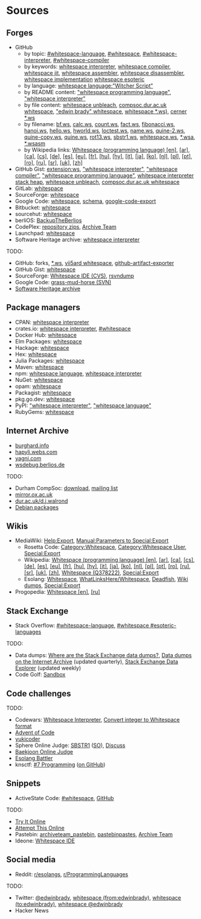 # Sources

## Forges

- GitHub
  - by topic:
      [#whitespace-language](https://github.com/topics/whitespace-language?o=desc&s=updated),
      [#whitespace](https://github.com/topics/whitespace?o=desc&s=updated),
      [#whitespace-interpreter](https://github.com/topics/whitespace-interpreter?o=desc&s=updated),
      [#whitespace-compiler](https://github.com/topics/whitespace-compiler?o=desc&s=updated)
  - by keywords:
      [whitespace interpreter](https://github.com/search?o=desc&q=whitespace+interpreter+-org%3Awspace&s=updated&type=repositories),
      [whitespace compiler](https://github.com/search?o=desc&q=whitespace+compiler+-org%3Awspace&s=updated&type=repositories),
      [whitespace jit](https://github.com/search?o=desc&q=whitespace+jit+-org%3Awspace&s=updated&type=repositories),
      [whitespace assembler](https://github.com/search?o=desc&q=whitespace+assembler+-org%3Awspace&s=updated&type=repositories),
      [whitespace disassembler](https://github.com/search?o=desc&q=whitespace+disassembler+-org%3Awspace&s=updated&type=repositories),
      [whitespace implementation](https://github.com/search?o=desc&q=whitespace+implementation&s=updated&type=repositories)
      [whitespace esoteric](https://github.com/search?o=desc&q=whitespace+esoteric+-org%3Awspace&s=updated&type=repositories)
  - by language:
      [whitespace language:"Witcher Script"](https://github.com/search?q=whitespace+language%3A%22Witcher+Script%22+-org%3Awspace&s=updated&type=repositories)
  - by README content:
      ["whitespace programming language"](https://github.com/search?o=desc&q=%22whitespace+programing+language%22+in%3Areadme+-org%3Awspace&s=updated&type=repositories),
      ["whitespace interpreter"](https://github.com/search?o=desc&q=%22whitespace+interpreter%22+in%3Areadme+-org%3Awspace&s=updated&type=repositories)
  - by file content:
      [whitespace unbleach](https://github.com/search?o=desc&q=whitespace+unbleach+-org%3Awspace&s=indexed&type=code),
      [compsoc.dur.ac.uk whitespace](https://github.com/search?o=desc&q=compsoc.dur.ac.uk+whitespace+-org%3Awspace+NOT+pkgname+NOT+portname+NOT+gentoo+NOT+_eclasses_+NOT+prototype+NOT+awesome+NOT+cheatsheet+-language%3Ahtml+-language%3Ajson+-language%3Acsv&s=indexed&type=code),
      ["edwin brady" whitespace](https://github.com/search?o=desc&q=%22edwin+brady%22+whitespace+-org%3Awspace&s=indexed&type=code),
      [whitespace *.ws)](https://github.com/search?o=desc&q=whitespace+path%3A*.ws+NOT+trailing+-org%3Awspace&s=indexed&type=code),
      [cerner *.ws](https://github.com/search?o=desc&q=cerner+path%3A*.ws+-org%3Awspace&s=indexed&type=code)
  - by filename:
      [bf.ws](https://github.com/search?o=desc&q=path%3A**%2Fbf.ws+-org%3Awspace&s=indexed&type=code),
      [calc.ws](https://github.com/search?o=desc&q=path%3A**%2Fcalc.ws+-org%3Awspace&s=indexed&type=code),
      [count.ws](https://github.com/search?o=desc&q=path%3A**%2Fcount.ws+-org%3Awspace&s=indexed&type=code),
      [fact.ws](https://github.com/search?o=desc&q=path%3A**%2Ffact.ws+-org%3Awspace&s=indexed&type=code),
      [fibonacci.ws](https://github.com/search?o=desc&q=path%3A**%2Ffibonacci.ws+-org%3Awspace&s=indexed&type=code),
      [hanoi.ws](https://github.com/search?o=desc&q=path%3A**%2Fhanoi.ws+-org%3Awspace&s=indexed&type=code),
      [hello.ws](https://github.com/search?o=desc&q=path%3A**%2Fhello.ws+-org%3Awspace&s=indexed&type=code),
      [hworld.ws](https://github.com/search?o=desc&q=path%3A**%2Fhworld.ws+-org%3Awspace&s=indexed&type=code),
      [loctest.ws](https://github.com/search?o=desc&q=path%3A**%2Floctest.ws+-org%3Awspace&s=indexed&type=code),
      [name.ws](https://github.com/search?o=desc&q=path%3A**%2Fname.ws+-org%3Awspace&s=indexed&type=code),
      [quine-2.ws](https://github.com/search?o=desc&q=path%3A**%2Fquine-2.ws+-org%3Awspace&s=indexed&type=code),
      [quine-copy.ws](https://github.com/search?o=desc&q=path%3A**%2Fquine-copy.ws+-org%3Awspace&s=indexed&type=code),
      [quine.ws](https://github.com/search?o=desc&q=path%3A**%2Fquine.ws+-org%3Awspace&s=indexed&type=code),
      [rot13.ws](https://github.com/search?o=desc&q=path%3A**%2Frot13.ws+-org%3Awspace&s=indexed&type=code),
      [sbstr1.ws](https://github.com/search?o=desc&q=path%3A**%2Fsbstr1.ws+-org%3Awspace&s=indexed&type=code),
      [whitespace.ws](https://github.com/search?o=desc&q=path%3A**%2Fwhitespace.ws+-org%3Awspace&s=indexed&type=code),
      [*.wsa](https://github.com/search?o=desc&q=path%3A*.wsa+-org%3Awspace&s=indexed&type=code),
      [*.wsasm](https://github.com/search?o=desc&q=path%3A*.wsasm+-org%3Awspace&s=indexed&type=code)
  - by Wikipedia links:
      [Whitespace (programming language) [en]](https://github.com/search?o=desc&q=en.wikipedia.org%2Fwiki%2FWhitespace_%28programming_language%29+-language%3AHTML+-org%3Awspace&s=indexed&type=code),
      [[ar]](https://github.com/search?o=desc&q=ar.wikipedia.org%2Fwiki%2F%D9%88%D8%A7%D9%8A%D8%AA_%D8%B3%D8%A8%D9%8A%D8%B3_%28%D9%84%D8%BA%D8%A9_%D8%A8%D8%B1%D9%85%D8%AC%D8%A9%29+-language%3AHTML+-org%3Awspace&s=indexed&type=code),
      [[ca]](https://github.com/search?o=desc&q=ca.wikipedia.org%2Fwiki%2FWhitespace+-language%3AHTML+-org%3Awspace&s=indexed&type=code),
      [[cs]](https://github.com/search?o=desc&q=cs.wikipedia.org%2Fwiki%2FWhitespace+-language%3AHTML+-org%3Awspace&s=indexed&type=code),
      [[de]](https://github.com/search?o=desc&q=de.wikipedia.org%2Fwiki%2FWhitespace_%28Programmiersprache%29+-language%3AHTML+-org%3Awspace&s=indexed&type=code),
      [[es]](https://github.com/search?o=desc&q=es.wikipedia.org%2Fwiki%2FWhitespace+-language%3AHTML+-org%3Awspace&s=indexed&type=code),
      [[eu]](https://github.com/search?o=desc&q=eu.wikipedia.org%2Fwiki%2FWhitespace+-language%3AHTML+-org%3Awspace&s=indexed&type=code),
      [[fr]](https://github.com/search?o=desc&q=fr.wikipedia.org%2Fwiki%2FWhitespace+-language%3AHTML+-org%3Awspace&s=indexed&type=code),
      [[hu]](https://github.com/search?o=desc&q=hu.wikipedia.org%2Fwiki%2FWhitespace_%28programoz%C3%A1si_nyelv%29+-language%3AHTML+-org%3Awspace&s=indexed&type=code),
      [[hy]](https://github.com/search?o=desc&q=hy.wikipedia.org%2Fwiki%2FWhitespace+-language%3AHTML+-org%3Awspace&s=indexed&type=code),
      [[it]](https://github.com/search?o=desc&q=it.wikipedia.org%2Fwiki%2FWhitespace+-language%3AHTML+-org%3Awspace&s=indexed&type=code),
      [[ja]](https://github.com/search?o=desc&q=ja.wikipedia.org%2Fwiki%2FWhitespace+-language%3AHTML+-org%3Awspace&s=indexed&type=code),
      [[ko]](https://github.com/search?o=desc&q=ko.wikipedia.org%2Fwiki%2F%ED%99%94%EC%9D%B4%ED%8A%B8%EC%8A%A4%ED%8E%98%EC%9D%B4%EC%8A%A4_%28%ED%94%84%EB%A1%9C%EA%B7%B8%EB%9E%98%EB%B0%8D_%EC%96%B8%EC%96%B4%29+-language%3AHTML+-org%3Awspace&s=indexed&type=code),
      [[nl]](https://github.com/search?o=desc&q=nl.wikipedia.org%2Fwiki%2FWhitespace_%28programmeertaal%29+-language%3AHTML+-org%3Awspace&s=indexed&type=code),
      [[pl]](https://github.com/search?o=desc&q=pl.wikipedia.org%2Fwiki%2FWhitespace+-language%3AHTML+-org%3Awspace&s=indexed&type=code),
      [[pt]](https://github.com/search?o=desc&q=pt.wikipedia.org%2Fwiki%2FWhitespace+-language%3AHTML+-org%3Awspace&s=indexed&type=code),
      [[ro]](https://github.com/search?o=desc&q=ro.wikipedia.org%2Fwiki%2FWhitespace_%28limbaj_de_programare%29+-language%3AHTML+-org%3Awspace&s=indexed&type=code),
      [[ru]](https://github.com/search?o=desc&q=ru.wikipedia.org%2Fwiki%2FWhitespace+-language%3AHTML+-org%3Awspace&s=indexed&type=code),
      [[sr]](https://github.com/search?o=desc&q=sr.wikipedia.org%2Fwiki%2F%D0%92%D0%B0%D1%98%D1%82%D1%81%D0%BF%D0%B5%D1%98%D1%81+-language%3AHTML+-org%3Awspace&s=indexed&type=code),
      [[uk]](https://github.com/search?o=desc&q=uk.wikipedia.org%2Fwiki%2FWhitespace+-language%3AHTML+-org%3Awspace&s=indexed&type=code),
      [[zh]](https://github.com/search?o=desc&q=zh.wikipedia.org%2Fwiki%2FWhitespace+-language%3AHTML+-org%3Awspace&s=indexed&type=code)
- GitHub Gist:
    [extension:ws](https://gist.github.com/search?o=desc&q=extension%3Aws&s=updated),
    ["whitespace interpreter"](https://gist.github.com/search?o=desc&q=%22whitespace+interpreter%22&s=updated),
    ["whitespace compiler"](https://gist.github.com/search?o=desc&q=%22whitespace+compiler%22&s=updated),
    ["whitespace programming language"](https://gist.github.com/search?o=desc&q=%22whitespace+programming+language%22&s=updated),
    [whitespace interpreter stack heap](https://gist.github.com/search?o=desc&q=whitespace+interpreter+stack+heap+NOT+cloudSettings&s=updated),
    [whitespace unbleach](https://gist.github.com/search?o=desc&q=whitespace+unbleach&s=updated),
    [compsoc.dur.ac.uk whitespace](https://gist.github.com/search?o=desc&q=compsoc.dur.ac.uk+whitespace&s=updated)
- GitLab: [whitespace](https://gitlab.com/explore?name=whitespace&sort=latest_activity_desc)
- SourceForge: [whitespace](https://sourceforge.net/directory/?q=whitespace&sort=update)
- Google Code:
    [whitespace](https://code.google.com/archive/search?q=whitespace),
    [schema](https://code.google.com/archive/schema),
    [google-code-export](https://github.com/google-code-export)
- Bitbucket: [whitespace](https://bitbucket.org/repo/all?name=whitespace)
- sourcehut: [whitespace](https://sr.ht/projects?search=whitespace&sort=recently-updated)
- berliOS: [BackupTheBerlios](https://github.com/BackupTheBerlios)
- CodePlex:
    [repository zips](https://archive.org/details/sylirana_ms_codeplex_zips),
    [Archive Team](https://wiki.archiveteam.org/index.php/CodePlex)
- Launchpad: [whitespace](https://launchpad.net/projects?text=whitespace)
- Software Heritage archive: [whitespace interpreter](https://archive.softwareheritage.org/browse/search/?q=whitespace+interpreter&with_visit=true&with_content=true&search_metadata=true)

TODO:

- GitHub:
    forks,
    [*.ws](https://github.com/search?o=desc&q=path%3A*.ws+-org%3Awspace+NOT+witcher+NOT+runescape+NOT+function+NOT+var+NOT+class+NOT+xml&s=indexed&type=code),
    [vii5ard whitespace](https://github.com/search?o=desc&q=vii5ard+whitespace+-org%3Awspace&s=indexed&type=code),
    [github-artifact-exporter](https://github.com/github/github-artifact-exporter)
- GitHub Gist: [whitespace](https://gist.github.com/search?q=whitespace)
- SourceForge:
    [Whitespace IDE (CVS)](https://sourceforge.net/projects/whitespaceide/),
    [rsvndump](https://rsvndump.sourceforge.io/)
- Google Code:
    [grass-mud-horse (SVN)](https://code.google.com/archive/p/grass-mud-horse/)
- [Software Heritage archive](https://archive.softwareheritage.org/)

## Package managers

- CPAN: [whitespace interpreter](https://metacpan.org/search?q=whitespace+interpreter)
- crates.io:
    [whitespace interpreter](https://crates.io/search?q=whitespace%20interpreter&sort=new),
    [#whitespace](https://crates.io/keywords/whitespace)
- Docker Hub: [whitespace](https://hub.docker.com/search?q=whitespace&type=image&sort=updated_at&order=desc)
- Elm Packages: [whitespace](https://package.elm-lang.org/)
- Hackage: [whitespace](https://hackage.haskell.org/packages/search?terms=whitespace)
- Hex: [whitespace](https://hex.pm/packages?search=whitespace)
- Julia Packages: [whitespace](https://juliapackages.com/packages?search=whitespace)
- Maven: [whitespace](https://mvnrepository.com/search?q=whitespace)
- npm:
    [whitespace language](https://www.npmjs.com/search?q=whitespace%20language),
    [whitespace interpreter](https://www.npmjs.com/search?q=whitespace%20interpreter)
- NuGet: [whitespace](https://www.nuget.org/packages?q=whitespace)
- opam: [whitespace](https://opam.ocaml.org/packages/)
- Packagist: [whitespace](https://packagist.org/?query=whitespace)
- pkg.go.dev: [whitespace](https://pkg.go.dev/search?q=whitespace)
- PyPI:
    ["whitespace interpreter"](https://pypi.org/search/?q=%22whitespace+interpreter%22&o=-created),
    ["whitespace language"](https://pypi.org/search/?q=%22whitespace+language%22&o=-created)
- RubyGems: [whitespace](https://rubygems.org/search?query=whitespace)

## Internet Archive

- [burghard.info](https://web.archive.org/web/20110911114338/http://www.burghard.info/Code/Whitespace/)
- [hapyli.webs.com](https://web.archive.org/web/20110212015726/http://hapyli.webs.com:80/)
- [yagni.com](https://web.archive.org/web/20120417161917/http://yagni.com:80/whitespace/index.html)
- [wsdebug.berlios.de](https://web.archive.org/web/20041031040027/http://wsdebug.berlios.de:80/)

TODO:

- Durham CompSoc:
    [download](https://web.archive.org/web/20150717140342/http://compsoc.dur.ac.uk:80/whitespace/download.php),
    [mailing list](https://web.archive.org/web/20141011193126/http://compsoc.dur.ac.uk/archives/whitespace/)
- [mirror.ox.ac.uk](https://web.archive.org/web/20030414003351/http://mirror.ox.ac.uk:80/Mirrors/whitespace/)
- [dur.ac.uk/d.j.walrond](https://web.archive.org/web/20030608044924/http://www.dur.ac.uk:80/d.j.walrond/whitespace/)
- [Debian packages](https://github.com/thaliaarchi/repo-archival/blob/main/scripts/wspace/stribb-debian/archive.sh)

## Wikis

- MediaWiki:
    [Help:Export](https://www.mediawiki.org/wiki/Help:Export),
    [Manual:Parameters to Special:Export](https://www.mediawiki.org/wiki/Manual:Parameters_to_Special:Export)
  - Rosetta Code:
      [Category:Whitespace](https://rosettacode.org/wiki/Category:Whitespace),
      [Category:Whitespace User](https://rosettacode.org/wiki/Category:Whitespace_User),
      [Special:Export](https://rosettacode.org/wiki/Special:Export)
  - Wikipedia:
      [Whitespace (programming language) [en]](https://en.wikipedia.org/wiki/Whitespace_(programming_language)),
      [[ar]](https://ar.wikipedia.org/wiki/%D9%88%D8%A7%D9%8A%D8%AA_%D8%B3%D8%A8%D9%8A%D8%B3_(%D9%84%D8%BA%D8%A9_%D8%A8%D8%B1%D9%85%D8%AC%D8%A9)),
      [[ca]](https://ca.wikipedia.org/wiki/Whitespace),
      [[cs]](https://cs.wikipedia.org/wiki/Whitespace),
      [[de]](https://de.wikipedia.org/wiki/Whitespace_(Programmiersprache)),
      [[es]](https://es.wikipedia.org/wiki/Whitespace),
      [[eu]](https://eu.wikipedia.org/wiki/Whitespace),
      [[fr]](https://fr.wikipedia.org/wiki/Whitespace),
      [[hu]](https://hu.wikipedia.org/wiki/Whitespace_(programoz%C3%A1si_nyelv)),
      [[hy]](https://hy.wikipedia.org/wiki/Whitespace),
      [[it]](https://it.wikipedia.org/wiki/Whitespace),
      [[ja]](https://ja.wikipedia.org/wiki/Whitespace),
      [[ko]](https://ko.wikipedia.org/wiki/%ED%99%94%EC%9D%B4%ED%8A%B8%EC%8A%A4%ED%8E%98%EC%9D%B4%EC%8A%A4_(%ED%94%84%EB%A1%9C%EA%B7%B8%EB%9E%98%EB%B0%8D_%EC%96%B8%EC%96%B4)),
      [[nl]](https://nl.wikipedia.org/wiki/Whitespace_(programmeertaal)),
      [[pl]](https://pl.wikipedia.org/wiki/Whitespace),
      [[pt]](https://pt.wikipedia.org/wiki/Whitespace),
      [[ro]](https://ro.wikipedia.org/wiki/Whitespace_(limbaj_de_programare)),
      [[ru]](https://ru.wikipedia.org/wiki/Whitespace),
      [[sr]](https://sr.wikipedia.org/wiki/%D0%92%D0%B0%D1%98%D1%82%D1%81%D0%BF%D0%B5%D1%98%D1%81),
      [[uk]](https://uk.wikipedia.org/wiki/Whitespace),
      [[zh]](https://zh.wikipedia.org/wiki/Whitespace),
      [Whitespace (Q378222)](https://www.wikidata.org/wiki/Q378222),
      [Special:Export](https://en.wikipedia.org/wiki/Special:Export)
  - Esolang:
      [Whitespace](https://esolangs.org/wiki/Whitespace),
      [WhatLinksHere/Whitespace](https://esolangs.org/wiki/Special:WhatLinksHere/Whitespace),
      [Deadfish](https://esolangs.org/wiki/Deadfish#Whitespace),
      [Wiki dumps](https://esolangs.org/wiki/Esolang:Wiki_dumps),
      [Special:Export](https://esolangs.org/wiki/Special:Export)
- Progopedia:
    [Whitespace [en]](http://progopedia.com/language/whitespace/),
    [[ru]](http://progopedia.ru/language/whitespace/)

## Stack Exchange

- Stack Overflow:
    [#whitespace-language](https://stackoverflow.com/questions/tagged/whitespace-language),
    [#whitespace #esoteric-languages](https://stackoverflow.com/questions/tagged/whitespace+esoteric-languages)

TODO:

- Data dumps:
    [Where are the Stack Exchange data dumps?](https://meta.stackexchange.com/questions/19579/where-are-the-stack-exchange-data-dumps),
    [Data dumps on the Internet Archive](https://archive.org/details/stackexchange) (updated quarterly),
    [Stack Exchange Data Explorer](https://data.stackexchange.com/codegolf/query/1717592/search-for-whitespace-in-post-bodies) (updated weekly)
- Code Golf:
    [Sandbox](https://codegolf.meta.stackexchange.com/questions/2140/sandbox-for-proposed-challenges?answertab=active)

## Code challenges

TODO:

- Codewars:
    [Whitespace Interpreter](https://www.codewars.com/kata/whitespace-interpreter),
    [Convert integer to Whitespace format](https://www.codewars.com/kata/55b350026cc02ac1a7000032)
- [Advent of Code](https://adventofcode.com/)
- [yukicoder](https://yukicoder.me/)
- Sphere Online Judge:
    [SBSTR1](https://www.spoj.com/problems/SBSTR1/) ([SO](https://stackoverflow.com/questions/26521780/how-to-check-whether-a-string-is-substring-of-another-in-whitespace)),
    [Discuss](https://discuss.spoj.com/search?q=whitespace)
- [Baekjoon Online Judge](https://www.acmicpc.net/)
- [Esolang Battler](https://esolang.hakatashi.com/)
- knsctf:
    [#7 Programming](https://ksnctf.sweetduet.info/problem/7) ([on GitHub](https://github.com/search?o=desc&q=0962664770776731080774868826855754386638240000e&s=indexed&type=code))

## Snippets

- ActiveState Code:
    [#whitespace](https://code.activestate.com/recipes/tags/whitespace/),
    [GitHub](https://github.com/ActiveState/code)

TODO:

- [Try It Online](https://tio.run/#whitespace)
- [Attempt This Online](https://ato.pxeger.com/)
- Pastebin:
    [archiveteam_pastebin](https://archive.org/details/archiveteam_pastebin),
    [pastebinpastes](https://archive.org/details/pastebinpastes),
    [Archive Team](https://wiki.archiveteam.org/index.php/Pastebin)
- Ideone: [Whitespace IDE](https://www.ideone.com/l/whitespace)

## Social media

- Reddit:
    [r/esolangs](https://www.reddit.com/r/esolangs/search/?q=whitespace),
    [r/ProgrammingLanguages](https://www.reddit.com/r/ProgrammingLanguages/search/?q=whitespace)

TODO:

- Twitter:
    [@edwinbrady](https://twitter.com/edwinbrady),
    [whitespace (from:edwinbrady)](https://twitter.com/search?q=whitespace%20(from%3Aedwinbrady)),
    [whitespace (to:edwinbrady)](https://twitter.com/search?q=whitespace%20(to%3Aedwinbrady)),
    [whitespace @edwinbrady](https://twitter.com/search?q=whitespace%20(%40edwinbrady))
- Hacker News
